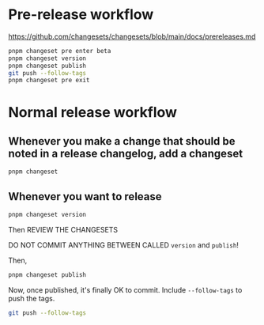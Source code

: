 # Pre-release workflow

https://github.com/changesets/changesets/blob/main/docs/prereleases.md

```sh
pnpm changeset pre enter beta
pnpm changeset version
pnpm changeset publish
git push --follow-tags
pnpm changeset pre exit
```

# Normal release workflow

## Whenever you make a change that should be noted in a release changelog, add a changeset

```sh
pnpm changeset
```

## Whenever you want to release

```sh
pnpm changeset version
```

Then REVIEW THE CHANGESETS

DO NOT COMMIT ANYTHING BETWEEN CALLED `version` and `publish`!

Then,

```sh
pnpm changeset publish
```

Now, once published, it's finally OK to commit. Include `--follow-tags` to push the tags.

```sh
git push --follow-tags
```
